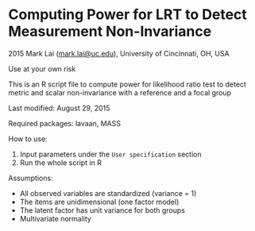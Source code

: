 # Computing Power for LRT to Detect Measurement Non-Invariance 
2015 Mark Lai (mark.lai@uc.edu), University of Cincinnati, OH, USA

Use at your own risk

This is an R script file to compute power for likelihood ratio test to detect 
metric and scalar non-invariance with a reference and a focal group

Last modified: August 29, 2015

Required packages: lavaan, MASS

How to use:
1. Input parameters under the `User specification` section
2. Run the whole script in R

Assumptions:
+ All observed variables are standardized (variance = 1)
+ The items are unidimensional (one factor model)
+ The latent factor has unit variance for both groups
+ Multivariate normality
